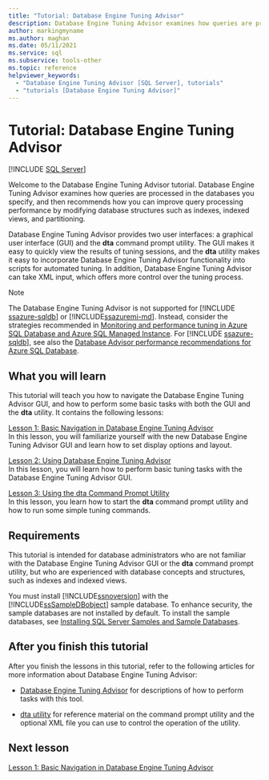 ```yaml
---
title: "Tutorial: Database Engine Tuning Advisor"
description: Database Engine Tuning Advisor examines how queries are processed and recommends how to improve query processing performance by modifying database structures.
author: markingmyname
ms.author: maghan
ms.date: 05/11/2021
ms.service: sql
ms.subservice: tools-other
ms.topic: reference
helpviewer_keywords:
  - "Database Engine Tuning Advisor [SQL Server], tutorials"
  - "tutorials [Database Engine Tuning Advisor]"
---
```


# Tutorial: Database Engine Tuning Advisor

 [!INCLUDE [SQL Server](../../includes/applies-to-version/sqlserver.md)]

Welcome to the Database Engine Tuning Advisor tutorial. Database Engine Tuning Advisor examines how queries are processed in the databases you specify, and then recommends how you can improve query processing performance by modifying database structures such as indexes, indexed views, and partitioning.  
  
Database Engine Tuning Advisor provides two user interfaces: a graphical user interface (GUI) and the **dta** command prompt utility. The GUI makes it easy to quickly view the results of tuning sessions, and the **dta** utility makes it easy to incorporate Database Engine Tuning Advisor functionality into scripts for automated tuning. In addition, Database Engine Tuning Advisor can take XML input, which offers more control over the tuning process.  
  
> [!NOTE]
> The Database Engine Tuning Advisor is not supported for [!INCLUDE [ssazure-sqldb](../../includes/ssazure-sqldb.md)] or [!INCLUDE[ssazuremi-md](../../includes/ssazuremi-md.md)]. Instead, consider the strategies recommended in [Monitoring and performance tuning in Azure SQL Database and Azure SQL Managed Instance](/azure/azure-sql/database/monitor-tune-overview). For [!INCLUDE [ssazure-sqldb](../../includes/ssazure-sqldb.md)], see also the [Database Advisor performance recommendations for Azure SQL Database](/azure/azure-sql/database/database-advisor-implement-performance-recommendations).
  
## What you will learn  
This tutorial will teach you how to navigate the Database Engine Tuning Advisor GUI, and how to perform some basic tasks with both the GUI and the **dta** utility. It contains the following lessons:  
  
[Lesson 1: Basic Navigation in Database Engine Tuning Advisor](../../tools/dta/lesson-1-basic-navigation-in-database-engine-tuning-advisor.md)  
In this lesson, you will familiarize yourself with the new Database Engine Tuning Advisor GUI and learn how to set display options and layout.  
  
[Lesson 2: Using Database Engine Tuning Advisor](../../tools/dta/lesson-2-using-database-engine-tuning-advisor.md)  
In this lesson, you will learn how to perform basic tuning tasks with the Database Engine Tuning Advisor GUI.  
  
[Lesson 3: Using the dta Command Prompt Utility](../../tools/dta/lesson-3-using-the-dta-command-prompt-utility.md)  
In this lesson, you learn how to start the **dta** command prompt utility and how to run some simple tuning commands.  
  
## Requirements  
This tutorial is intended for database administrators who are not familiar with the Database Engine Tuning Advisor GUI or the **dta** command prompt utility, but who are experienced with database concepts and structures, such as indexes and indexed views.  
  
You must install [!INCLUDE[ssnoversion](../../includes/ssnoversion-md.md)] with the [!INCLUDE[ssSampleDBobject](../../includes/sssampledbobject-md.md)] sample database. To enhance security, the sample databases are not installed by default. To install the sample databases, see [Installing SQL Server Samples and Sample Databases](https://github.com/microsoft/sql-server-samples/tree/master/samples).  
  
## After you finish this tutorial  
After you finish the lessons in this tutorial, refer to the following articles for more information about Database Engine Tuning Advisor:  
  
-   [Database Engine Tuning Advisor](../../relational-databases/performance/database-engine-tuning-advisor.md) for descriptions of how to perform tasks with this tool.  
  
-   [dta utility](../../tools/dta/dta-utility.md) for reference material on the command prompt utility and the optional XML file you can use to control the operation of the utility.  
  
## Next lesson  
[Lesson 1: Basic Navigation in Database Engine Tuning Advisor](../../tools/dta/lesson-1-basic-navigation-in-database-engine-tuning-advisor.md)  
  
  
  
